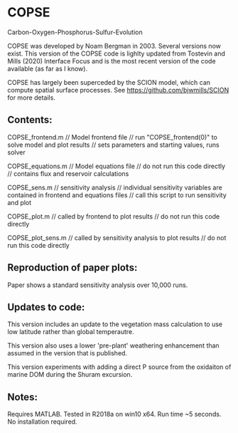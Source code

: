 # COPSE

Carbon-Oxygen-Phosphorus-Sulfur-Evolution

COPSE was developed by Noam Bergman in 2003. Several versions now exist. This version of the COPSE code is lighlty updated from Tostevin and Mills (2020) Interface Focus and is the most recent version of the code available (as far as I know).

COPSE has largely been superceded by the SCION model, which can compute spatial surface processes. See https://github.com/bjwmills/SCION for more details.


## Contents:

COPSE_frontend.m // Model frontend file // run "COPSE_frontend(0)" to solve model and plot results // sets parameters and starting values, runs solver

COPSE_equations.m // Model equations file // do not run this code directly // contains flux and reservoir calculations

COPSE_sens.m // sensitivity analysis // individual sensitivity variables are contained in frontend and equations files // call this script to run sensitivity and plot

COPSE_plot.m // called by frontend to plot results // do not run this code directly

COPSE_plot_sens.m // called by sensitivity analysis to plot results // do not run this code directly

## Reproduction of paper plots:

Paper shows a standard sensitivity analysis over 10,000 runs. 

## Updates to code:

This version includes an update to the vegetation mass calculation to use low latitude rather than global temperautre.

This version also uses a lower 'pre-plant' weathering enhancement than assumed in the version that is published.

This version experiments with adding a direct P source from the oxidaiton of marine DOM during the Shuram excursion.


## Notes:
Requires MATLAB. Tested in R2018a on win10 x64. Run time ~5 seconds. No installation required.
